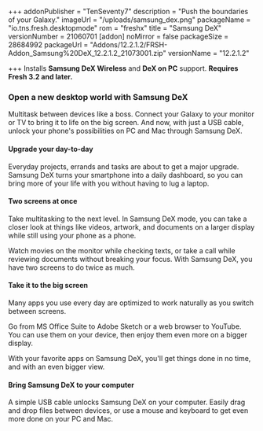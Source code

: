 +++
addonPublisher = "TenSeventy7"
description = "Push the boundaries of your Galaxy."
imageUrl = "/uploads/samsung_dex.png"
packageName = "io.tns.fresh.desktopmode"
rom = "freshx"
title = "Samsung DeX"
versionNumber = 21060701
[addon]
noMirror = false
packageSize = 28684992
packageUrl = "Addons/12.2.1.2/FRSH-Addon_Samsung%20DeX_12.2.1.2_21073001.zip"
versionName = "12.2.1.2"

+++
Installs **Samsung DeX Wireless** and **DeX on PC** support. **Requires Fresh 3.2 and later.**

### Open a new desktop world with Samsung DeX

Multitask between devices like a boss. Connect your Galaxy to your monitor or TV to bring it to life on the big screen. And now, with just a USB cable, unlock your phone's possibilities on PC and Mac through Samsung DeX.

#### Upgrade your day-to-day

Everyday projects, errands and tasks are about to get a major upgrade. Samsung DeX turns your smartphone into a daily dashboard, so you can bring more of your life with you without having to lug a laptop.

#### Two screens at once

Take multitasking to the next level. In Samsung DeX mode, you can take a closer look at things like videos, artwork, and documents on a larger display while still using your phone as a phone.

Watch movies on the monitor while checking texts, or take a call while reviewing documents without breaking your focus. With Samsung DeX, you have two screens to do twice as much.

#### Take it to the big screen

Many apps you use every day are optimized to work naturally as you switch between screens.

Go from MS Office Suite to Adobe Sketch or a web browser to YouTube. You can use them on your device, then enjoy them even more on a bigger display.

With your favorite apps on Samsung DeX, you'll get things done in no time, and with an even bigger view.

#### Bring Samsung DeX to your computer

A simple USB cable unlocks Samsung DeX on your computer. Easily drag and drop files between devices, or use a mouse and keyboard to get even more done on your PC and Mac.